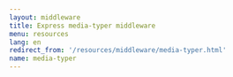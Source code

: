 ```yaml
---
layout: middleware
title: Express media-typer middleware
menu: resources
lang: en
redirect_from: '/resources/middleware/media-typer.html'
name: media-typer
---
```

